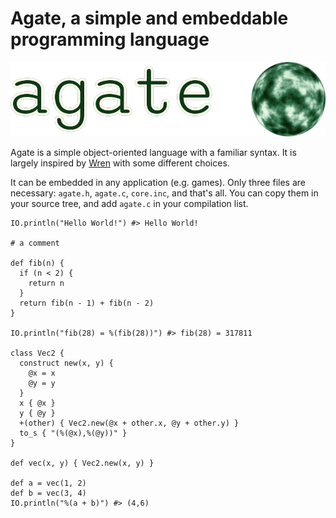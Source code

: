 # Agate, a simple and embeddable programming language

![Agate](agate.png)

Agate is a simple object-oriented language with a familiar syntax. It is largely inspired by [Wren](https://wren.io/) with some different choices.

It can be embedded in any application (e.g. games). Only three files are necessary: `agate.h`, `agate.c`, `core.inc`, and that's all. You can copy them in your source tree, and add `agate.c` in your compilation list.

```
IO.println("Hello World!") #> Hello World!

# a comment

def fib(n) {
  if (n < 2) {
    return n
  }
  return fib(n - 1) + fib(n - 2)
}

IO.println("fib(28) = %(fib(28))") #> fib(28) = 317811

class Vec2 {
  construct new(x, y) {
    @x = x
    @y = y
  }
  x { @x }
  y { @y }
  +(other) { Vec2.new(@x + other.x, @y + other.y) }
  to_s { "(%(@x),%(@y))" }
}

def vec(x, y) { Vec2.new(x, y) }

def a = vec(1, 2)
def b = vec(3, 4)
IO.println("%(a + b)") #> (4,6)
```
